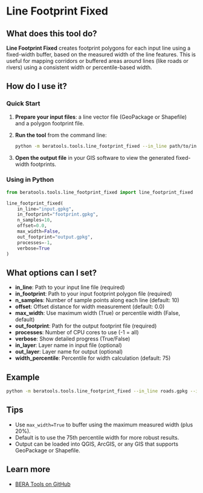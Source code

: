 # Line Footprint Fixed

## What does this tool do?

**Line Footprint Fixed** creates footprint polygons for each input line using a fixed-width buffer, based on the measured width of the line features. This is useful for mapping corridors or buffered areas around lines (like roads or rivers) using a consistent width or percentile-based width.

## How do I use it?

### Quick Start

1. **Prepare your input files**: a line vector file (GeoPackage or Shapefile) and a polygon footprint file.
2. **Run the tool** from the command line:

   ```bash
   python -m beratools.tools.line_footprint_fixed --in_line path/to/input.gpkg --in_footprint path/to/footprint.gpkg --n_samples 10 --offset 0.0 --max_width False --out_footprint path/to/output.gpkg --verbose
   ```

3. **Open the output file** in your GIS software to view the generated fixed-width footprints.

### Using in Python

```python
from beratools.tools.line_footprint_fixed import line_footprint_fixed

line_footprint_fixed(
    in_line="input.gpkg",
    in_footprint="footprint.gpkg",
    n_samples=10,
    offset=0.0,
    max_width=False,
    out_footprint="output.gpkg",
    processes=-1,
    verbose=True
)
```

## What options can I set?

- **in_line**: Path to your input line file (required)
- **in_footprint**: Path to your input footprint polygon file (required)
- **n_samples**: Number of sample points along each line (default: 10)
- **offset**: Offset distance for width measurement (default: 0.0)
- **max_width**: Use maximum width (True) or percentile width (False, default)
- **out_footprint**: Path for the output footprint file (required)
- **processes**: Number of CPU cores to use (-1 = all)
- **verbose**: Show detailed progress (True/False)
- **in_layer**: Layer name in input file (optional)
- **out_layer**: Layer name for output (optional)
- **width_percentile**: Percentile for width calculation (default: 75)

## Example

```bash
python -m beratools.tools.line_footprint_fixed --in_line roads.gpkg --in_footprint footprints.gpkg --n_samples 10 --offset 0.0 --max_width False --out_footprint fixed_footprints.gpkg --verbose
```

## Tips

- Use `max_width=True` to buffer using the maximum measured width (plus 20%).
- Default is to use the 75th percentile width for more robust results.
- Output can be loaded into QGIS, ArcGIS, or any GIS that supports GeoPackage or Shapefile.

## Learn more

- [BERA Tools on GitHub](https://github.com/appliedgrg/beratools)
